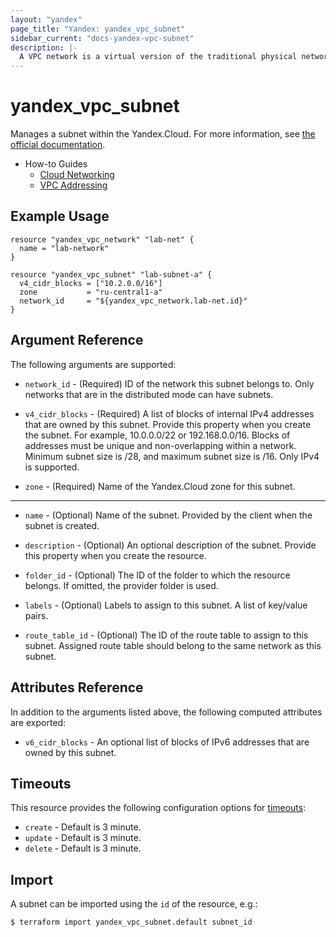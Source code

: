 ```yaml
---
layout: "yandex"
page_title: "Yandex: yandex_vpc_subnet"
sidebar_current: "docs-yandex-vpc-subnet"
description: |-
  A VPC network is a virtual version of the traditional physical networks that exist within and between physical data centers.
---
```


# yandex\_vpc\_subnet

Manages a subnet within the Yandex.Cloud. For more information, see
[the official documentation](https://cloud.yandex.com/docs/vpc/concepts/network#subnet).

* How-to Guides
    * [Cloud Networking](https://cloud.yandex.com/docs/vpc/)
    * [VPC Addressing](https://cloud.yandex.com/docs/vpc/concepts/address)

## Example Usage

```hcl
resource "yandex_vpc_network" "lab-net" {
  name = "lab-network"
}

resource "yandex_vpc_subnet" "lab-subnet-a" {
  v4_cidr_blocks = ["10.2.0.0/16"]
  zone           = "ru-central1-a"
  network_id     = "${yandex_vpc_network.lab-net.id}"
}
```

## Argument Reference

The following arguments are supported:

* `network_id` - (Required) ID of the network this subnet belongs to.
  Only networks that are in the distributed mode can have subnets.

* `v4_cidr_blocks` - (Required) A list of blocks of internal IPv4 addresses that are owned by this subnet.
  Provide this property when you create the subnet. For example, 10.0.0.0/22 or 192.168.0.0/16. 
  Blocks of addresses must be unique and non-overlapping within a network. 
  Minimum subnet size is /28, and maximum subnet size is /16. Only IPv4 is supported.

* `zone` - (Required) Name of the Yandex.Cloud zone for this subnet.

- - -

* `name` - (Optional) Name of the subnet. Provided by the client when the subnet is created.

* `description` - (Optional) An optional description of the subnet. Provide this property when
  you create the resource.

* `folder_id` - (Optional) The ID of the folder to which the resource belongs.
    If omitted, the provider folder is used.

* `labels` - (Optional) Labels to assign to this subnet. A list of key/value pairs.

* `route_table_id` - (Optional) The ID of the route table to assign to this subnet. Assigned route table should 
    belong to the same network as this subnet.


## Attributes Reference

In addition to the arguments listed above, the following computed attributes are exported:

* `v6_cidr_blocks` - An optional list of blocks of IPv6 addresses that are owned by this subnet.


## Timeouts

This resource provides the following configuration options for 
[timeouts](/docs/configuration/resources.html#timeouts):

- `create` - Default is 3 minute.
- `update` - Default is 3 minute.
- `delete` - Default is 3 minute.

## Import

A subnet can be imported using the `id` of the resource, e.g.:

```
$ terraform import yandex_vpc_subnet.default subnet_id
```
